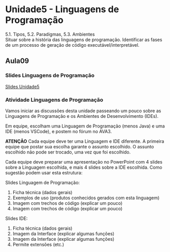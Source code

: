 # Unidade5 - Linguagens de Programação

5.1. Tipos, 5.2. Paradigmas, 5.3. Ambientes  
Situar sobre a história das linguagens de programação. Identificar as fases de um processo de geração de código executável/interpretável.  

## Aula09

### Slides Linguagens de Programação

[Slides Unidade5](Unidade5.pdf "Slides Unidade5")  

### Atividade Linguagens de Programação

Vamos iniciar as discussões desta unidade passeando um pouco sobre as Linguagens de Programação e os Ambientes de Desenvolvimento (IDEs).  

Em equipe, escolham uma Linguagem de Programação (menos Java) e uma IDE (menos VSCode), e postem no fórum no AVA3.

**ATENÇÃO** Cada equipe deve ter uma Linguagem e IDE diferente. A primeira equipe que postar sua escolha garante o assunto escolhido.  O assunto escolhido não pode ser trocado, uma vez que foi escolhido.  

Cada equipe deve preparar uma apresentação no PowerPoint com 4 slides sobre a Linguagem escolhida, e mais 4 slides sobre a IDE escolhida. Como sugestão podem usar esta estrutura:  

Slides Linguagem de Programação:  

1) Ficha técnica (dados gerais)  
2) Exemplos de uso (produtos conhecidos gerados com esta linguagem)  
3) Imagem com trechos de código (explicar um pouco)  
4) Imagem com trechos de código (explicar um pouco)  

Slides IDE:  

1) Ficha técnica (dados gerais)  
2) Imagem da Interface (explicar algumas funções)  
3) Imagem da Interface (explicar algumas funções)  
4) Permite extensões (etc.)  

<!--
## Aula10

### Ação 10

### Atividade 10
-->
